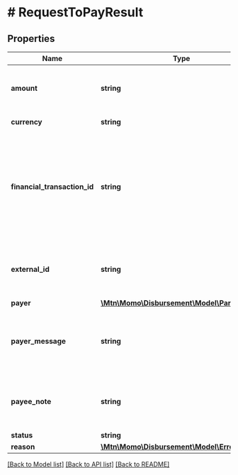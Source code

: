 # # RequestToPayResult

## Properties

Name | Type | Description | Notes
------------ | ------------- | ------------- | -------------
**amount** | **string** | Amount that will be debited from the payer account. | [optional]
**currency** | **string** | ISO4217 Currency | [optional]
**financial_transaction_id** | **string** | Financial transactionIdd from mobile money manager.&lt;br&gt; Used to connect to the specific financial transaction made in the account | [optional]
**external_id** | **string** | External id provided in the creation of the requestToPay transaction. | [optional]
**payer** | [**\Mtn\Momo\Disbursement\Model\Party**](Party.md) |  | [optional]
**payer_message** | **string** | Message that will be written in the payer transaction history message field. | [optional]
**payee_note** | **string** | Message that will be written in the payee transaction history note field. | [optional]
**status** | **string** |  | [optional]
**reason** | [**\Mtn\Momo\Disbursement\Model\ErrorReason**](ErrorReason.md) |  | [optional]

[[Back to Model list]](../../README.md#models) [[Back to API list]](../../README.md#endpoints) [[Back to README]](../../README.md)
